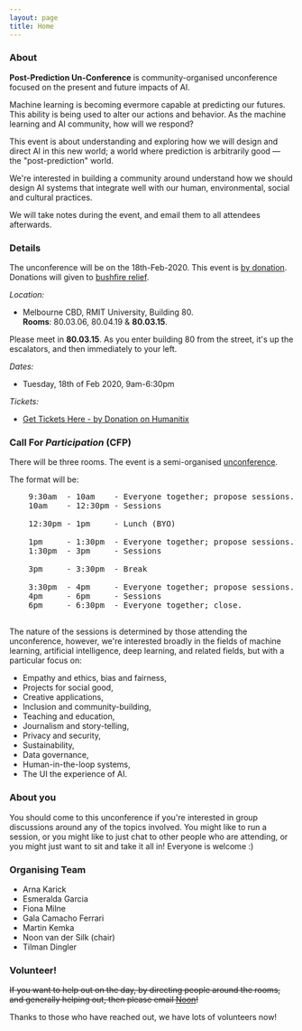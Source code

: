 ```yaml
---
layout: page
title: Home
---
```


<div class="card">
  <h3>About</h3>
  <p> <b>Post-Prediction Un-Conference</b> is community-organised unconference focused
  on the present and future impacts of AI.
  </p>
  <p> Machine learning is becoming evermore capable at predicting our futures.
  This ability is being used to alter our actions and behavior. As the
  machine learning and AI community, how will we respond?
  </p>
  <p> This event is about understanding and exploring how we will design and
  direct AI in this new world; a world where prediction is arbitrarily good —
  the "post-prediction" world.
  </p>
  <p> We're interested in building a community around understand how we
  should design AI systems that integrate well with our human,
  environmental, social and cultural practices.
  </p>
  <p>We will take notes during the event, and email them to all attendees
  afterwards.</p>
</div>

<div class="card">
  <h3>Details</h3>

  <p> The unconference will be on the 18th-Feb-2020.  This event is <a
  href="https://humanitix.com/au/our-impact/yalari">by donation</a>.
  Donations will given to <a
  href="https://www.communityenterprisefoundation.com.au/make-a-donation/">bushfire relief</a>.
  </p>

  <em>Location:</em>
  <ul>
    <li>Melbourne CBD, RMIT University, Building 80.
    <br />
    <b>Rooms</b>: 80.03.06, 80.04.19 & <b>80.03.15</b>.
    </li>
  </ul>

  <p>Please meet in <b>80.03.15</b>. As you enter building 80 from the street,
  it's up the escalators, and then immediately to your left.
  </p>

  <em>Dates:</em>
  <ul>
    <li>Tuesday, 18th of Feb 2020, 9am-6:30pm </li>
  </ul>

  <em>Tickets:</em>
  <ul>
    <li><a
    href="https://events.humanitix.com.au/post-prediction-un-conference">
    Get Tickets Here - by Donation on Humanitix</a>
    </li>
  </ul>

</div>

<div class="card">
  <h3>Call For <em>Participation</em> (CFP)</h3>
  <p>There will be three rooms. The event is a semi-organised <a
  href="https://en.wikipedia.org/wiki/Unconference">unconference</a>.
  </p>

  <p> The format will be: 
  </p>

  <pre>
    9:30am  - 10am    - Everyone together; propose sessions.
    10am    - 12:30pm - Sessions

    12:30pm - 1pm     - Lunch (BYO)

    1pm     - 1:30pm  - Everyone together; propose sessions.
    1:30pm  - 3pm     - Sessions

    3pm     - 3:30pm  - Break

    3:30pm  - 4pm     - Everyone together; propose sessions.
    4pm     - 6pm     - Sessions
    6pm     - 6:30pm  - Everyone together; close.
  </pre>

  <p>The nature of the sessions is determined by those attending the
  unconference, however, we're interested broadly in the fields of machine
  learning, artificial intelligence, deep learning, and related fields,
  but with a particular focus on:
  </p>
  <ul>
    <li>Empathy and ethics, bias and fairness, </li>
    <li>Projects for social good,</li>
    <li>Creative applications,</li>
    <li>Inclusion and community-building,</li>
    <li>Teaching and education,</li>
    <li>Journalism and story-telling,</li>
    <li>Privacy and security,</li>
    <li>Sustainability,</li>
    <li>Data governance,</li>
    <li>Human-in-the-loop systems,</li>
    <li>The UI the experience of AI.</li>
  </ul>
</div>

<div class="card">

  <h3>About you</h3>
  <p>
  You should come to this unconference if you're interested in group
  discussions around any of the topics involved. You might like to run a
  session, or you might like to just chat to other people who are attending,
  or you might just want to sit and take it all in! Everyone is welcome :)
  </p>

  <h3>Organising Team</h3>
  <ul>
    <li>Arna Karick</li>
    <li>Esmeralda Garcia</li>
    <li>Fiona Milne</li>
    <li>Gala Camacho Ferrari</li>
    <li>Martin Kemka</li>
    <li>Noon van der Silk (chair)</li>
    <li>Tilman Dingler</li>
  </ul>

  <h3>Volunteer!</h3>

  <p><strike>If you want to help out on the day, by directing people around the rooms,
  and generally helping out, then please email <a href="mailto:noon@braneshop.com.au">Noon</a>!</strike>
  </p>

  <p>Thanks to those who have reached out, we have lots of volunteers now!</p>
</div>
